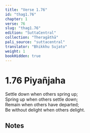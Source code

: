 ```yaml
---
title: "Verse 1.76"
id: "thag1.76"
chapter: 1
verse: 76
slug: "thag1.76"
edition: "SuttaCentral"
collection: "Theragāthā"
pali_source: "suttacentral"
translator: "Bhikkhu Sujato"
weight: 1
bookHidden: true
---
```


# 1.76 Piyañjaha

Settle down when others spring up;  
Spring up when others settle down;  
Remain when others have departed;  
Be without delight when others delight.   

## Notes